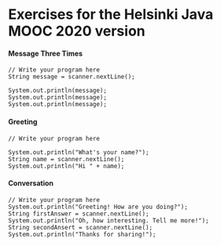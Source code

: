# Exercises for the Helsinki Java MOOC 2020 version

#### Message Three Times
```
// Write your program here
String message = scanner.nextLine();

System.out.println(message);
System.out.println(message);
System.out.println(message);
```

#### Greeting
````
// Write your program here

System.out.println("What's your name?");
String name = scanner.nextLine();
System.out.println("Hi " + name);
````

#### Conversation
````
// Write your program here
System.out.println("Greeting! How are you doing?");
String firstAnswer = scanner.nextLine();
System.out.println("Oh, how interesting. Tell me more!");
String secondAnsert = scanner.nextLine();
System.out.println("Thanks for sharing!");
````
